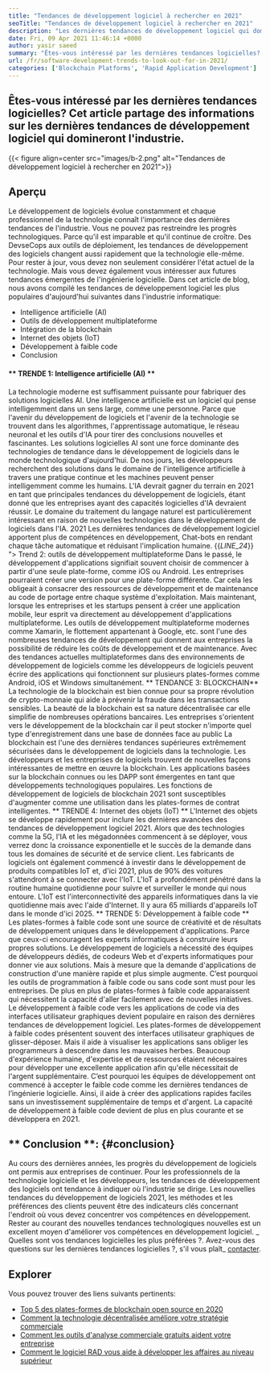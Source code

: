 ```yaml
---
title: "Tendances de développement logiciel à rechercher en 2021" 
seoTitle: "Tendances de développement logiciel à rechercher en 2021" 
description: "Les dernières tendances de développement logiciel qui domineront le secteur technologique comprennent la blockchain, l'intelligence artificielle, le non-code et des tendances plus nouvelles." 
date: Fri, 09 Apr 2021 11:46:14 +0000
author: yasir saeed
summary: "Êtes-vous intéressé par les dernières tendances logicielles? Cet article partage des informations sur les dernières tendances de développement logiciel qui domineront l'industrie." 
url: /fr/software-development-trends-to-look-out-for-in-2021/
categories: ['Blockchain Platforms', 'Rapid Application Development']
---
```


## Êtes-vous intéressé par les dernières tendances logicielles? Cet article partage des informations sur les dernières tendances de développement logiciel qui domineront l'industrie.

{{< figure align=center src="images/b-2.png" alt="Tendances de développement logiciel à rechercher en 2021">}}


## **Aperçu**
Le développement de logiciels évolue constamment et chaque professionnel de la technologie connaît l'importance des dernières tendances de l'industrie. Vous ne pouvez pas restreindre les progrès technologiques. Parce qu'il est imparable et qu'il continue de croître. Des DevseCops aux outils de déploiement, les tendances de développement des logiciels changent aussi rapidement que la technologie elle-même.
Pour rester à jour, vous devez non seulement considérer l'état actuel de la technologie. Mais vous devez également vous intéresser aux futures tendances émergentes de l'ingénierie logicielle. Dans cet article de blog, nous avons compilé les tendances de développement logiciel les plus populaires d'aujourd'hui suivantes dans l'industrie informatique:
  * Intelligence artificielle (AI)
  * Outils de développement multiplateforme
  * Intégration de la blockchain
  * Internet des objets (IoT)
  * Développement à faible code
  * Conclusion

#### ** TRENDE 1: Intelligence artificielle (AI) **
La technologie moderne est suffisamment puissante pour fabriquer des solutions logicielles AI. Une intelligence artificielle est un logiciel qui pense intelligemment dans un sens large, comme une personne. Parce que l'avenir du développement de logiciels et l'avenir de la technologie se trouvent dans les algorithmes, l'apprentissage automatique, le réseau neuronal et les outils d'IA pour tirer des conclusions nouvelles et fascinantes. Les solutions logicielles AI sont une force dominante des technologies de tendance dans le développement de logiciels dans le monde technologique d'aujourd'hui.
De nos jours, les développeurs recherchent des solutions dans le domaine de l'intelligence artificielle à travers une pratique continue et les machines peuvent penser intelligemment comme les humains. L'IA devrait gagner du terrain en 2021 en tant que principales tendances du développement de logiciels, étant donné que les entreprises ayant des capacités logicielles d'IA devraient réussir. Le domaine du traitement du langage naturel est particulièrement intéressant en raison de nouvelles technologies dans le développement de logiciels dans l'IA. 2021 Les dernières tendances de développement logiciel apportent plus de compétences en développement, Chat-bots en rendant chaque tâche automatique et réduisant l'implication humaine.
{{_LINE_24_}}
"> Trend 2: outils de développement multiplateforme
Dans le passé, le développement d'applications signifiait souvent choisir de commencer à partir d'une seule plate-forme, comme iOS ou Android. Les entreprises pourraient créer une version pour une plate-forme différente. Car cela les obligeait à consacrer des ressources de développement et de maintenance au code de portage entre chaque système d'exploitation. Mais maintenant, lorsque les entreprises et les startups pensent à créer une application mobile, leur esprit va directement au développement d'applications multiplateforme.
Les outils de développement multiplateforme modernes comme Xamarin, le flottement appartenant à Google, etc. sont l'une des nombreuses tendances de développement qui donnent aux entreprises la possibilité de réduire les coûts de développement et de maintenance. Avec des tendances actuelles multiplateformes dans des environnements de développement de logiciels comme les développeurs de logiciels peuvent écrire des applications qui fonctionnent sur plusieurs plates-formes comme Android, iOS et Windows simultanément.
** TENDANCE 3: BLOCKCHAIN ​​**
La technologie de la blockchain est bien connue pour sa propre révolution de crypto-monnaie qui aide à prévenir la fraude dans les transactions sensibles. La beauté de la blockchain est sa nature décentralisée car elle simplifie de nombreuses opérations bancaires. Les entreprises s'orientent vers le développement de la blockchain car il peut stocker n'importe quel type d'enregistrement dans une base de données face au public
La blockchain est l'une des dernières tendances supérieures extrêmement sécurisées dans le développement de logiciels dans la technologie. Les développeurs et les entreprises de logiciels trouvent de nouvelles façons intéressantes de mettre en œuvre la blockchain. Les applications basées sur la blockchain connues ou les DAPP sont émergentes en tant que développements technologiques populaires. Les fonctions de développement de logiciels de blockchain 2021 sont susceptibles d'augmenter comme une utilisation dans les plates-formes de contrat intelligentes.
** TRENDE 4: Internet des objets (IoT) **
L'Internet des objets se développe rapidement pour inclure les dernières avancées des tendances de développement logiciel 2021. Alors que des technologies comme la 5G, l'IA et les mégadonnées commencent à se déployer, vous verrez donc la croissance exponentielle et le succès de la demande dans tous les domaines de sécurité et de service client. Les fabricants de logiciels ont également commencé à investir dans le développement de produits compatibles IoT et, d'ici 2021, plus de 90% des voitures s'attendront à se connecter avec l'IoT.
L'IoT a profondément pénétré dans la routine humaine quotidienne pour suivre et surveiller le monde qui nous entoure. L'IoT est l'interconnectivité des appareils informatiques dans la vie quotidienne mais avec l'aide d'Internet. Il y aura 65 milliards d'appareils IoT dans le monde d'ici 2025.
** TRENDE 5: Développement à faible code **
Les plates-formes à faible code sont une source de créativité et de résultats de développement uniques dans le développement d'applications. Parce que ceux-ci encouragent les experts informatiques à construire leurs propres solutions. Le développement de logiciels a nécessité des équipes de développeurs dédiés, de codeurs Web et d'experts informatiques pour donner vie aux solutions. Mais à mesure que la demande d'applications de construction d'une manière rapide et plus simple augmente. C’est pourquoi les outils de programmation à faible code ou sans code sont must pour les entreprises. De plus en plus de plates-formes à faible code apparaissent qui nécessitent la capacité d'aller facilement avec de nouvelles initiatives.
Le développement à faible code vers les applications de code via des interfaces utilisateur graphiques devient populaire en raison des dernières tendances de développement logiciel. Les plates-formes de développement à faible codes présentent souvent des interfaces utilisateur graphiques de glisser-déposer. Mais il aide à visualiser les applications sans obliger les programmeurs à descendre dans les mauvaises herbes. Beaucoup d'expérience humaine, d'expertise et de ressources étaient nécessaires pour développer une excellente application afin qu'elle nécessitait de l'argent supplémentaire. C’est pourquoi les équipes de développement ont commencé à accepter le faible code comme les dernières tendances de l’ingénierie logicielle. Ainsi, il aide à créer des applications rapides faciles sans un investissement supplémentaire de temps et d'argent. La capacité de développement à faible code devient de plus en plus courante et se développera en 2021.

## ** Conclusion **: {#conclusion}
Au cours des dernières années, les progrès du développement de logiciels ont permis aux entreprises de continuer. Pour les professionnels de la technologie logicielle et les développeurs, les tendances de développement des logiciels ont tendance à indiquer où l'industrie se dirige. Les nouvelles tendances du développement de logiciels 2021, les méthodes et les préférences des clients peuvent être des indicateurs clés concernant l'endroit où vous devez concentrer vos compétences en développement. Rester au courant des nouvelles tendances technologiques nouvelles est un excellent moyen d'améliorer vos compétences en développement logiciel.
_ Quelles sont vos tendances logicielles les plus préférées ?. Avez-vous des questions sur les dernières tendances logicielles ?, s'il vous plaît_ [contacter][1].

## Explorer
Vous pouvez trouver des liens suivants pertinents:
  * [Top 5 des plates-formes de blockchain open source en 2020][2]
  * [Comment la technologie décentralisée améliore votre stratégie commerciale][3]
  * [Comment les outils d'analyse commerciale gratuits aident votre entreprise][4]
  * [Comment le logiciel RAD vous aide à développer les affaires au niveau supérieur][5]

  
[1]: mailto:yasir.saeed@aspose.com
[2]: https://blog.containerize.com/blockchain-platforms/top-5-open-source-blockchain-platforms-in-2020/
[3]: https://blog.containerize.com/2020/11/27/how-decentralized-technology-upgrades-your-business-strategy/
[4]: https://blog.containerize.com/2021/03/12/how-free-business-analytics-tools-assist-your-business/
[5]: https://blog.containerize.com/rapid-application-development/rapid-application-development-software-for-business-rad/
